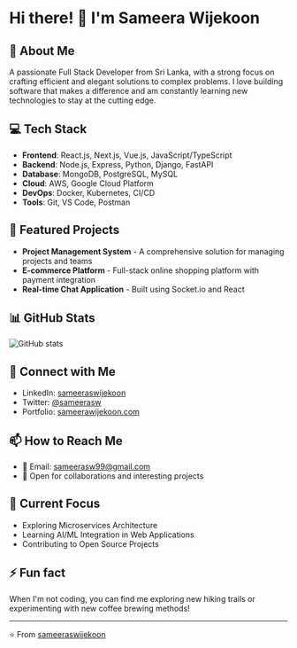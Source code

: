 # Hi there! 👋 I'm Sameera Wijekoon

## 🚀 About Me
A passionate Full Stack Developer from Sri Lanka, with a strong focus on crafting efficient and elegant solutions to complex problems. I love building software that makes a difference and am constantly learning new technologies to stay at the cutting edge.

## 💻 Tech Stack
- **Frontend**: React.js, Next.js, Vue.js, JavaScript/TypeScript
- **Backend**: Node.js, Express, Python, Django, FastAPI
- **Database**: MongoDB, PostgreSQL, MySQL
- **Cloud**: AWS, Google Cloud Platform
- **DevOps**: Docker, Kubernetes, CI/CD
- **Tools**: Git, VS Code, Postman

## 🌟 Featured Projects
- **Project Management System** - A comprehensive solution for managing projects and teams
- **E-commerce Platform** - Full-stack online shopping platform with payment integration
- **Real-time Chat Application** - Built using Socket.io and React

## 📊 GitHub Stats
![GitHub stats](https://img.shields.io/github/followers/sameeraswijekoon?label=Followers&style=social)

## 🔗 Connect with Me
- LinkedIn: [sameeraswijekoon](https://linkedin.com/in/sameeraswijekoon)
- Twitter: [@sameerasw](https://twitter.com/sameerasw)
- Portfolio: [sameerawijekoon.com](https://sameerawijekoon.com)

## 📫 How to Reach Me
- 📧 Email: sameerasw99@gmail.com
- 💼 Open for collaborations and interesting projects

## 🎯 Current Focus
- Exploring Microservices Architecture
- Learning AI/ML Integration in Web Applications
- Contributing to Open Source Projects

## ⚡ Fun fact
When I'm not coding, you can find me exploring new hiking trails or experimenting with new coffee brewing methods!

---
⭐️ From [sameeraswijekoon](https://github.com/sameeraswijekoon)
